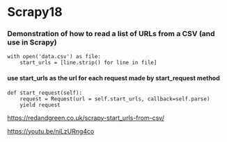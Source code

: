 # Scrapy18

### Demonstration of how to read a list of URLs from a CSV (and use in Scrapy)

    with open('data.csv') as file:
        start_urls = [line.strip() for line in file]

#### use start_urls as the url for each request made by start_request method

    def start_request(self):
        request = Request(url = self.start_urls, callback=self.parse)
        yield request
        
https://redandgreen.co.uk/scrapy-start_urls-from-csv/

https://youtu.be/niLzURng4co
